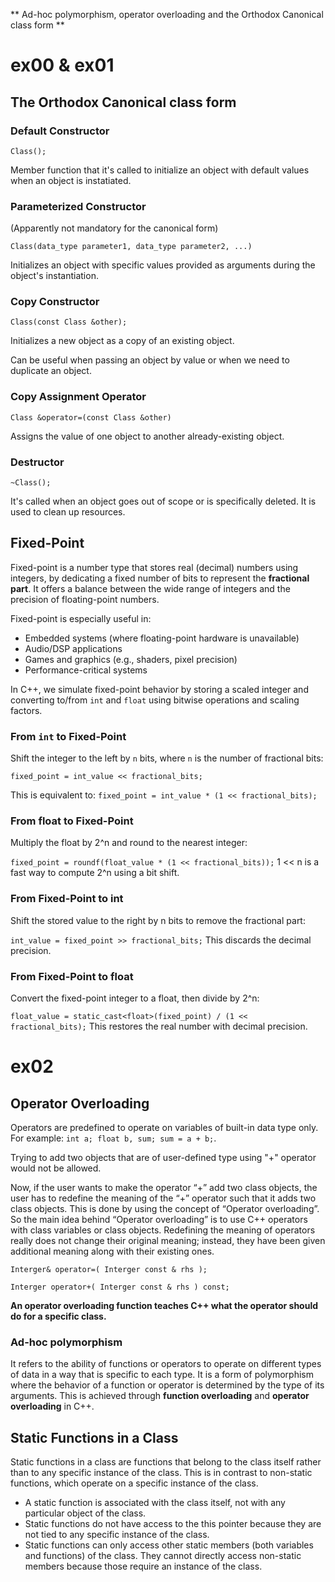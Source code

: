 ** Ad-hoc polymorphism, operator overloading
and the Orthodox Canonical class form ** 

# ex00 & ex01
## The Orthodox Canonical class form
### Default Constructor
`Class();`

Member function that it's called to initialize an object with default values when an object is instatiated.
### Parameterized Constructor
(Apparently not mandatory for the canonical form)

`Class(data_type parameter1, data_type parameter2, ...)`

Initializes an object with specific values provided as arguments during the object's instantiation.
### Copy Constructor
`Class(const Class &other);`

Initializes a new object as a copy of an existing object.

Can be useful when passing an object by value or when we need to duplicate an object.
### Copy Assignment Operator
`Class &operator=(const Class &other)`

Assigns the value of one object to another already-existing object.
### Destructor
`~Class();`

It's called when an object goes out of scope or is specifically deleted.
It is used to clean up resources.


## Fixed-Point
Fixed-point is a number type that stores real (decimal) numbers using integers, by dedicating a fixed number of bits to represent the **fractional part**. It offers a balance between the wide range of integers and the precision of floating-point numbers.

Fixed-point is especially useful in:
- Embedded systems (where floating-point hardware is unavailable)
- Audio/DSP applications
- Games and graphics (e.g., shaders, pixel precision)
- Performance-critical systems

In C++, we simulate fixed-point behavior by storing a scaled integer and converting to/from `int` and `float` using bitwise operations and scaling factors.

### From `int` to Fixed-Point

Shift the integer to the left by `n` bits, where `n` is the number of fractional bits:

` fixed_point = int_value << fractional_bits; `
 
This is equivalent to:
` fixed_point = int_value * (1 << fractional_bits); `

### From float to Fixed-Point
Multiply the float by 2^n and round to the nearest integer:

`fixed_point = roundf(float_value * (1 << fractional_bits));` 1 << n is a fast way to compute 2^n using a bit shift.

### From Fixed-Point to int
Shift the stored value to the right by n bits to remove the fractional part:

`int_value = fixed_point >> fractional_bits;` This discards the decimal precision.

### From Fixed-Point to float
Convert the fixed-point integer to a float, then divide by 2^n:

`float_value = static_cast<float>(fixed_point) / (1 << fractional_bits);` This restores the real number with decimal precision.

# ex02
## Operator Overloading
Operators are predefined to operate on variables of built-in data type only. For example: ` int a; float b, sum; sum = a + b; `.

Trying to add two objects that are of user-defined type using "+" operator would not be allowed.

Now, if the user wants to make the operator “+” add two class objects, the user has to redefine the meaning of the “+” operator such that it adds two class objects. This is done by using the concept of “Operator overloading”. So the main idea behind “Operator overloading” is to use C++ operators with class variables or class objects. Redefining the meaning of operators really does not change their original meaning; instead, they have been given additional meaning along with their existing ones.

` Interger& operator=( Interger const & rhs ); `

` Interger operator+( Interger const & rhs ) const; `

**An operator overloading function teaches C++ what the operator should do for a specific class.**

### Ad-hoc polymorphism 
It refers to the ability of functions or operators to operate on different types of data in a way that is specific to each type. It is a form of polymorphism where the behavior of a function or operator is determined by the type of its arguments. This is achieved through **function overloading** and **operator overloading** in C++.

## Static Functions in a Class
Static functions in a class are functions that belong to the class itself rather than to any specific instance of the class. This is in contrast to non-static functions, which operate on a specific instance of the class.
- A static function is associated with the class itself, not with any particular object of the class.
- Static functions do not have access to the this pointer because they are not tied to any specific instance of the class.
- Static functions can only access other static members (both variables and functions) of the class. They cannot directly access non-static members because those require an instance of the class.
